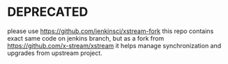 # DEPRECATED

please use https://github.com/jenkinsci/xstream-fork
this repo contains exact same code on jenkins branch, but as a fork from https://github.com/x-stream/xstream it helps manage synchronization and upgrades from upstream project.
